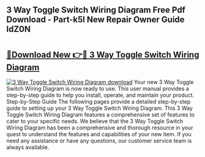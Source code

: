 ## 3 Way Toggle Switch Wiring Diagram Free Pdf Download - Part-k5l New Repair Owner Guide ldZ0N

# <h2><a href="http://dfsby49.blite.top/?on=3+Way+Toggle+Switch+Wiring+Diagram">🔗Download New 👉🔴 3 Way Toggle Switch Wiring Diagram</a></h2>

[![3 Way Toggle Switch Wiring Diagram download](https://i.imgur.com/lujVjoI.png)](http://dfsby49.blite.top/?on=3+Way+Toggle+Switch+Wiring+Diagram)
Your new 3 Way Toggle Switch Wiring Diagram is now ready to use. This user manual provides a step-by-step guide to help you install, operate, and maintain your product. Step-by-Step Guide The following pages provide a detailed step-by-step guide to setting up your 3 Way Toggle Switch Wiring Diagram. This 3 Way Toggle Switch Wiring Diagram features a comprehensive set of features to cater to your specific needs. We believe that the 3 Way Toggle Switch Wiring Diagram has been a comprehensive and thorough resource in your quest to understand the features and capabilities of your new item. If you need any assistance or have any questions, our customer service team is always available.
